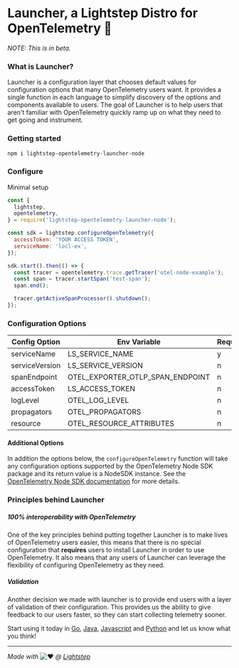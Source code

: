 # Launcher, a Lightstep Distro for OpenTelemetry 🚀

_NOTE: This is in beta._

### What is Launcher?

Launcher is a configuration layer that chooses default values for configuration options that many OpenTelemetry users want. It provides a single function in each language to simplify discovery of the options and components available to users. The goal of Launcher is to help users that aren't familiar with OpenTelemetry quickly ramp up on what they need to get going and instrument.

### Getting started

```bash
npm i lightstep-opentelemetry-launcher-node
```

### Configure

Minimal setup

```javascript
const {
  lightstep,
  opentelemetry,
} = require('lightstep-opentelemetry-launcher-node');

const sdk = lightstep.configureOpenTelemetry({
  accessToken: 'YOUR ACCESS TOKEN',
  serviceName: 'locl-ex',
});

sdk.start().then(() => {
  const tracer = opentelemetry.trace.getTracer('otel-node-example');
  const span = tracer.startSpan('test-span');
  span.end();

  tracer.getActiveSpanProcessor().shutdown();
});
```

### Configuration Options

| Config Option      | Env Variable                       | Required | Default                                        |
| ------------------ | ---------------------------------- | -------- | ---------------------------------------------- |
| serviceName        | LS_SERVICE_NAME                    | y        | -                                              |
| serviceVersion     | LS_SERVICE_VERSION                 | n        | unknown                                        |
| spanEndpoint       | OTEL_EXPORTER_OTLP_SPAN_ENDPOINT   | n        | https://ingest.lightstep.com/traces/otlp/v0.6  |
| accessToken        | LS_ACCESS_TOKEN                    | n        | -                                              |
| logLevel           | OTEL_LOG_LEVEL                     | n        | info                                           |
| propagators        | OTEL_PROPAGATORS                   | n        | b3                                             |
| resource           | OTEL_RESOURCE_ATTRIBUTES           | n        | -                                              |

#### Additional Options

In addition the options below, the `configureOpenTelemetry` function will take any configuration
options supported by the OpenTelemetry Node SDK package and its return value is a NodeSDK instance.
See the [OpenTelemetry Node SDK documentation](https://github.com/open-telemetry/opentelemetry-js/tree/master/packages/opentelemetry-sdk-node) for more details.

### Principles behind Launcher

##### 100% interoperability with OpenTelemetry

One of the key principles behind putting together Launcher is to make lives of OpenTelemetry users easier, this means that there is no special configuration that **requires** users to install Launcher in order to use OpenTelemetry. It also means that any users of Launcher can leverage the flexibility of configuring OpenTelemetry as they need.

##### Validation

Another decision we made with launcher is to provide end users with a layer of validation of their configuration. This provides us the ability to give feedback to our users faster, so they can start collecting telemetry sooner.

Start using it today in [Go](https://github.com/lightstep/otel-launcher-go), [Java](https://github.com/lightstep/otel-launcher-java), [Javascript](https://github.com/lightstep/otel-launcher-node) and [Python](https://github.com/lightstep/otel-launcher-python) and let us know what you think!

---

_Made with_ ![:heart:](https://a.slack-edge.com/production-standard-emoji-assets/10.2/apple-medium/2764-fe0f.png) _@ [Lightstep](http://lightstep.com/)_
